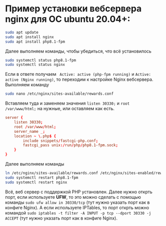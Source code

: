 # Пример установки вебсервера nginx для ОС ubuntu 20.04+:
```sh
sudo apt update
sudo apt install nginx
sudo apt install php8.1-fpm
```
Далее выполняем команды, чтобы убедиться, что всё установилось
```sh
sudo systemctl status php8.1-fpm
sudo systemctl status nginx
```
Если в ответе получаем ` Active: active (php-fpm running)` и  `Active: active (Nginx running)`, то переходим к настройке Nginx вебсервера.
Выполняем команду
```sh
sudo nano /etc/nginx/sites-available/rewards.conf
```
Вставляем туда и заменяем значения `listen 30330;` и `root /var/www/html;` на нужные, или оставляем как есть.
```conf
server {
    listen 30330;
    root /var/www/html;
    server_name _;
    location ~ \.php$ {
        include snippets/fastcgi-php.conf;
        fastcgi_pass unix:/run/php/php8.1-fpm.sock;
    }
}
```
Далее выполняем команды
```sh
ln /etc/nginx/sites-available/rewards.conf /etc/nginx/sites-enabled/rewards.conf
sudo systemctl restart php8.1-fpm
sudo systemctl restart nginx
```
Всё, веб сервер с поддержкой PHP установлен. Далее нужно открть порт, если используете **UFW**, то это можно сделать с помощью команды `sudo ufw allow in 30330/tcp` (тут нужно указать порт как в конфиге Nginx).
А если используете IPTables, то порт открть можно командой `sudo iptables -t filter -A INPUT -p tcp --dport 30330 -j ACCEPT` (тут нужно указать порт как в конфиге Nginx).